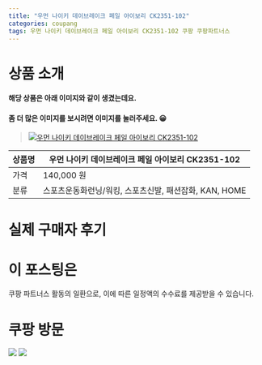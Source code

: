 ```yaml
---
title: "우먼 나이키 데이브레이크 페일 아이보리 CK2351-102"
categories: coupang
tags: 우먼 나이키 데이브레이크 페일 아이보리 CK2351-102 쿠팡 쿠팡파트너스
---
```

# 상품 소개
#### 해당 상품은 아래 이미지와 같이 생겼는데요. 
#### 좀 더 많은 이미지를 보시려면 이미지를 눌러주세요. 😀
> [![우먼 나이키 데이브레이크 페일 아이보리 CK2351-102](https://static.coupangcdn.com/image/affiliate/banner/de02aaab7803c54b381f03fbb0b5839c@2x.jpg)](https://coupa.ng/bO3PmZ)

상품명 | 우먼 나이키 데이브레이크 페일 아이보리 CK2351-102
-------|-------
가격 | 140,000 원
분류 | 스포츠운동화런닝/워킹, 스포츠신발, 패션잡화, KAN, HOME

# 실제 구매자 후기

# 이 포스팅은
쿠팡 파트너스 활동의 일환으로, 이에 따른 일정액의 수수료를 제공받을 수 있습니다.

# 쿠팡 방문
[![](https://ads-partners.coupang.com/banners/404218?subId=&traceId=V0-301-bae0f72e5e59e45f-I404218&w=728&h=90)](https://coupa.ng/bOXH5d)
[![](https://ads-partners.coupang.com/banners/404240?subId=&traceId=V0-301-371ae01f4226dec2-I404240&w=728&h=90)](https://coupa.ng/bOXIeg)

